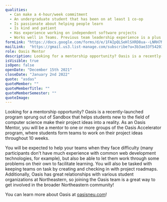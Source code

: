 ```yaml
---
qualities:
  - Can make a 4-hour/week commitment
  - An undergraduate student that has been on at least 1 co-op
  - Is passionate about helping people learn
  - Is kind and patient
  - Has experience working on independent software projects
  - Works well in Teams. Previous team leadership experience is a plus
formLink: "https://docs.google.com/forms/d/e/1FAIpQLSeHlSXRD8ua--LNRH7N5SIfFmuzJ5pLztMSdEcqCUQo4ePlZg/viewform?usp=sf_link"
mailLink:  "https://gmail.us3.list-manage.com/subscribe?u=3b3ae33f54203ab7a839ae529&id=c2570dd048"
role: Oasis Mentor
description: Looking for a mentorship opportunity? Oasis is a recently-launched program sprung out of Sandbox that helps students new to the field of computer science make their project ideas into a reality. As an Oasis Mentor, you will be a mentor to one or more groups of the Oasis Accelerator program, where students form teams to work on their project ideas throughout 10 weeks.
isVisible: true
isOpen: false
openDate: "December 15th 2021"
closeDate: "January 2nd 2022"
quote: "asdas"
quoteMember: ""
quoteMemberTitle: ""
quoteMemberSemester: ""
quoteImage: 
---
```


Looking for a mentorship opportunity? Oasis is a recently-launched program sprung out of Sandbox that helps students new to the field of computer science make their project ideas into a reality. As an Oasis Mentor, you will be a mentor to one or more groups of the Oasis Accelerator program, where students form teams to work on their project ideas throughout 10 weeks. 

You will be expected to help your teams when they face difficulty (many participants don't have much experience with common web development technologies, for example), but also be able to let them work through some problems on their own to facilitate learning. You will also be tasked with keeping teams on task by creating and checking in with project roadmaps. 
Additionally, Oasis has great relationships with various student organizations at Northeastern, so joining the Oasis team is a great way to get involved in the broader Northeastern community!

You can learn more about Oasis at [oasisneu.com](https://oasisneu.com/)!
